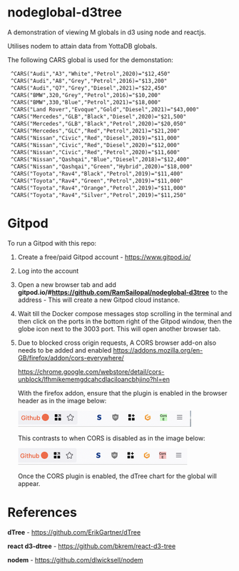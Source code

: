 # nodeglobal-d3tree

A demonstration of viewing M globals in d3 using node and reactjs.

Utilises nodem to attain data from YottaDB globals.

The following CARS global is used for the demonstation:

     ^CARS("Audi","A3","White","Petrol",2020)="$12,450"
     ^CARS("Audi","A8","Grey","Petrol",2016)="$13,200"
     ^CARS("Audi","Q7","Grey","Diesel",2021)="$22,450"
     ^CARS("BMW",320,"Grey","Petrol",2016)="$10,200"
     ^CARS("BMW",330,"Blue","Petrol",2021)="$18,000"
     ^CARS("Land Rover","Evoque","Gold","Diesel",2021)="$43,000"
     ^CARS("Mercedes","GLB","Black","Diesel",2020)="$21,500"
     ^CARS("Mercedes","GLB","Black","Petrol",2020)="$20,050"
     ^CARS("Mercedes","GLC","Red","Petrol",2021)="$21,200"
     ^CARS("Nissan","Civic","Red","Diesel",2019)="$11,000"
     ^CARS("Nissan","Civic","Red","Diesel",2020)="$12,000"
     ^CARS("Nissan","Civic","Red","Petrol",2020)="$11,600"
     ^CARS("Nissan","Qashqai","Blue","Diesel",2018)="$12,400"
     ^CARS("Nissan","Qashqai","Green","Hybrid",2020)="$18,000"
     ^CARS("Toyota","Rav4","Black","Petrol",2019)="$11,400"
     ^CARS("Toyota","Rav4","Green","Petrol",2019)="$11,000"
     ^CARS("Toyota","Rav4","Orange","Petrol",2019)="$11,000"
     ^CARS("Toyota","Rav4","Silver","Petrol",2019)="$11,250"


# Gitpod

To run a Gitpod with this repo:

1) Create a free/paid Gitpod account - https://www.gitpod.io/
2) Log into the account
3) Open a new browser tab and add **gitpod.io/#https://github.com/RamSailopal/nodeglobal-d3tree** to the address - This will create a new Gitpod cloud instance.
4) Wait till the Docker compose messages stop scrolling in the terminal and then click on the ports in the bottom right of the Gitpod window, then the globe icon next to the 3003 port. This will open another browser tab.
5) Due to blocked cross origin requests, A CORS browser add-on also needs to be added and enabled
   https://addons.mozilla.org/en-GB/firefox/addon/cors-everywhere/
   
   https://chrome.google.com/webstore/detail/cors-unblock/lfhmikememgdcahcdlaciloancbhjino?hl=en
   
   With the firefox addon, ensure that the plugin is enabled in the browser header as in the image below:
   
   ![Alt text](https://github.com/RamSailopal/Fileman-d3/raw/main/corsenabled.png?raw=true?raw=true "CORS enabled")
   
   This contrasts to when CORS is disabled as in the image below:
   
   ![Alt text](https://github.com/RamSailopal/Fileman-d3/raw/main/corsdisabled.png?raw=true?raw=true "CORS disabled") 
   
   Once the CORS plugin is enabled, the dTree chart for the global will appear.

# References

**dTree** - https://github.com/ErikGartner/dTree

**react d3-dtree** - https://github.com/bkrem/react-d3-tree

**nodem** - https://github.com/dlwicksell/nodem

